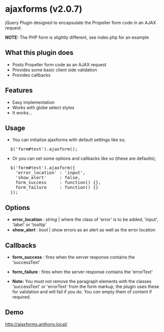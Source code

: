ajaxforms (v2.0.7)
================

jQuery Plugin designed to encapsulate the Propeller form code in an AJAX request.

**NOTE:** The PHP form is slightly different, see index.php for an example

What this plugin does
---------------------

- Posts Propeller form code as an AJAX request
- Provides some basic client side validation
- Provides callbacks

Features
--------

- Easy implementation
- Works with globe select styles
- It works...


Usage
-----

- You can initialize ajaxforms with default settings like so;

<pre>
  $('form#test').ajaxform();
</pre>

- Or you can set some options and callbacks like so (these are defaults);

<pre>
  $('form#test').ajaxform({
    'error_location' : 'input',
  	'show_alert'     : false,
    form_success     : function() {},
    form_failure     : function() {}
  });
</pre>

Options
-----------------------

  - **error_location** : *string* | where the class of 'error' is to be added, 'input', 'label' or 'tooltip' 
  - **show_alert**     : *bool* | show errors as an alert as well as the error location
 
Callbacks
-----------------------
 
  - **form_success** : fires when the server response contains the 'successText'
  - **form_failure** : fires when the server response contains the 'errorText' 
  
  - **Note:** You must not remove the paragraph elements with the classes 'successText' or 'errorText' from the form markup, the plugin uses these for validation and will fail if you do. You *can* empty them of content if required.

Demo
-----------------------

http://ajaxforms.anthony.local/
